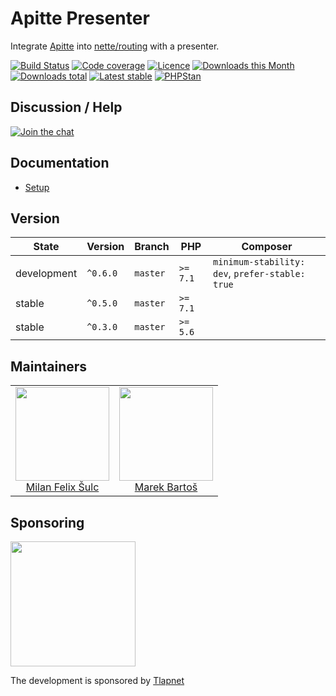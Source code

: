 # Apitte Presenter

Integrate [Apitte](https://github.com/apitte/core) into [nette/routing](https://github.com/nette/routing) with a presenter. 

[![Build Status](https://img.shields.io/travis/apitte/presenter.svg?style=flat-square)](https://travis-ci.org/apitte/presenter)
[![Code coverage](https://img.shields.io/coveralls/apitte/presenter.svg?style=flat-square)](https://coveralls.io/r/apitte/presenter)
[![Licence](https://img.shields.io/packagist/l/apitte/presenter.svg?style=flat-square)](https://packagist.org/packages/apitte/presenter)
[![Downloads this Month](https://img.shields.io/packagist/dm/apitte/presenter.svg?style=flat-square)](https://packagist.org/packages/apitte/presenter)
[![Downloads total](https://img.shields.io/packagist/dt/apitte/presenter.svg?style=flat-square)](https://packagist.org/packages/apitte/presenter)
[![Latest stable](https://img.shields.io/packagist/v/apitte/presenter.svg?style=flat-square)](https://packagist.org/packages/apitte/presenter)
[![PHPStan](https://img.shields.io/badge/PHPStan-enabled-brightgreen.svg?style=flat-square)](https://github.com/phpstan/phpstan)

## Discussion / Help

[![Join the chat](https://img.shields.io/gitter/room/apitte/apitte.svg?style=flat-square)](https://gitter.im/apitte/apitte)

## Documentation

- [Setup](.docs/README.md#setup)

## Version

| State       | Version      | Branch   | PHP      | Composer                                        |
|-------------|--------------|----------|----------|-------------------------------------------------|
| development | `^0.6.0`     | `master` | `>= 7.1` | `minimum-stability: dev`, `prefer-stable: true` |
| stable      | `^0.5.0`     | `master` | `>= 7.1` |                                                 |
| stable      | `^0.3.0`     | `master` | `>= 5.6` |                                                 |

## Maintainers

<table>
  <tbody>
    <tr>
      <td align="center">
        <a href="https://github.com/f3l1x">
            <img width="150" height="150" src="https://avatars2.githubusercontent.com/u/538058?v=3&s=150">
        </a>
        </br>
        <a href="https://github.com/f3l1x">Milan Felix Šulc</a>
      </td>
      <td align="center">
        <a href="https://github.com/mabar">
            <img width="150" height="150" src="https://avatars0.githubusercontent.com/u/20974277?s=150&v=4">
        </a>
        </br>
        <a href="https://github.com/mabar">Marek Bartoš</a>
      </td>
    </tr>
  </tbody>
</table>

## Sponsoring

<a href="https://github.com/tlapnet"><img  width="200" src="https://cdn.rawgit.com/f3l1x/xsource/2463efb7/assets/tlapdev.png"></a>

The development is sponsored by [Tlapnet](https://www.tlapnet.cz)
